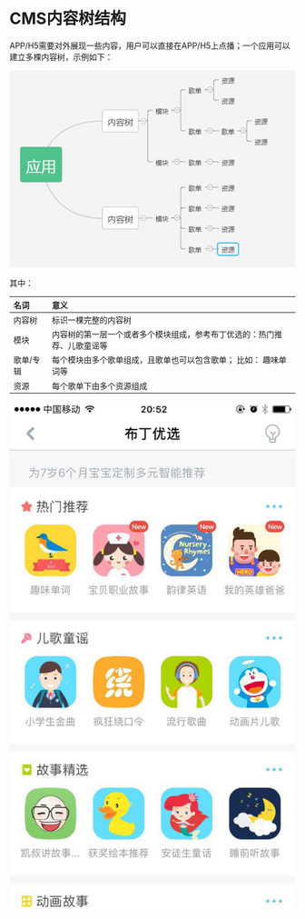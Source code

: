 # CMS内容树结构



APP/H5需要对外展现一些内容，用户可以直接在APP/H5上点播；一个应用可以建立多棵内容树，示例如下：

![](/assets/import2.png)



其中：

| 名词 | 意义 |
| :--- | :--- |
| 内容树 | 标识一棵完整的内容树 |
| 模块 | 内容树的第一层一个或者多个模块组成，参考布丁优选的：热门推荐、儿歌童谣等 |
| 歌单/专辑 | 每个模块由多个歌单组成，且歌单也可以包含歌单； 比如： 趣味单词等 |
| 资源 | 每个歌单下由多个资源组成 |



![](/assets/import3.png)

